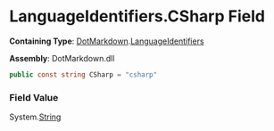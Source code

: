 # LanguageIdentifiers\.CSharp Field

**Containing Type**: [DotMarkdown](../../README.md)\.[LanguageIdentifiers](../README.md)

**Assembly**: DotMarkdown\.dll

```csharp
public const string CSharp = "csharp"
```

### Field Value

System\.[String](https://docs.microsoft.com/en-us/dotnet/api/system.string)
